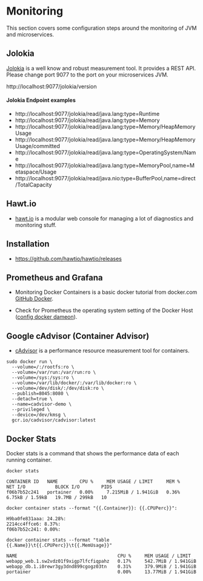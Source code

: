 # Monitoring

This section covers some configuration steps around the monitoring of JVM and microservices.

## Jolokia 

[Jolokia](https://jolokia.org/) is a well know and robust measurement tool. It provides a REST API.
Please change port 9077 to the port on your microservices JVM.

http://localhost:9077/jolokia/version

#### Jolokia Endpoint examples
- http://localhost:9077/jolokia/read/java.lang:type=Runtime
- http://localhost:9077/jolokia/read/java.lang:type=Memory
- http://localhost:9077/jolokia/read/java.lang:type=Memory/HeapMemoryUsage
- http://localhost:9077/jolokia/read/java.lang:type=Memory/HeapMemoryUsage/committed
- http://localhost:9077/jolokia/read/java.lang:type=OperatingSystem/Name
- http://localhost:9077/jolokia/read/java.lang:type=MemoryPool,name=Metaspace/Usage
- http://localhost:9077/jolokia/read/java.nio:type=BufferPool,name=direct/TotalCapacity


## Hawt.io

- [hawt.io](https://hawt.io) is a modular web console for managing a lot of diagnostics and monitoring stuff.

## Installation

- https://github.com/hawtio/hawtio/releases

## Prometheus and Grafana

- Monitoring Docker Containers is a basic docker tutorial from docker.com [GitHub Docker](https://github.com/docker/labs/blob/master/developer-tools/java/chapters/ch10-monitoring.adoc). 

- Check for Prometheus the operating system setting of the Docker Host ([config docker dameon](https://docs.docker.com/config/daemon/prometheus/)).

## Google cAdvisor (Container Advisor) 

- [cAdvisor](https://github.com/google/cadvisor) is a performance resource measurement tool for containers.
``` 
sudo docker run \
  --volume=/:/rootfs:ro \
  --volume=/var/run:/var/run:ro \
  --volume=/sys:/sys:ro \
  --volume=/var/lib/docker/:/var/lib/docker:ro \
  --volume=/dev/disk/:/dev/disk:ro \
  --publish=8045:8080 \
  --detach=true \
  --name=cadvisor-demo \
  --privileged \
  --device=/dev/kmsg \
  gcr.io/cadvisor/cadvisor:latest
```


## Docker Stats

Docker stats is a command that shows the performance data of each running container.
``` 
docker stats

CONTAINER ID   NAME        CPU %     MEM USAGE / LIMIT     MEM %     NET I/O           BLOCK I/O        PIDS
f06b7b52c241   portainer   0.00%     7.215MiB / 1.941GiB   0.36%     6.75kB / 1.59kB   19.7MB / 299kB   10
```

``` 
docker container stats --format "{{.Container}}: {{.CPUPerc}}":

H9ba0fe831aaa: 24.28%:
2214cc4ffce6: 8.37%:
f06b7b52c241: 0.00%:
```

``` 
docker container stats --format "table {{.Name}}\t{{.CPUPerc}}\t{{.MemUsage}}"

NAME                                     CPU %     MEM USAGE / LIMIT
webapp_web.1.sw2vdz01f9xigp7lfcfiqpahz   0.17%     542.7MiB / 1.941GiB
webapp_db.1.i0rewr3gy3dnd899cgogz03tn    0.31%     379.9MiB / 1.941GiB
portainer                                0.00%     13.77MiB / 1.941GiB
```
